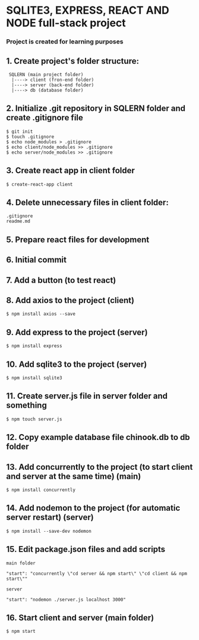 # SQLITE3, EXPRESS, REACT AND NODE full-stack project

### Project is created for learning purposes

## 1. Create project's folder structure:

     SQLERN (main project folder)
      |----> client (fron-end folder)
      |----> server (back-end folder)
      |----> db (database folder)

## 2. Initialize .git repository in SQLERN folder and create .gitignore file

    $ git init
    $ touch .gitignore
    $ echo node_modules > .gitignore
    $ echo client/node_modules >> .gitignore
    $ echo server/node_modules >> .gitignore

## 3. Create react app in client folder

    $ create-react-app client

## 4. Delete unnecessary files in client folder:

    .gitignore
    readme.md

## 5. Prepare react files for development

## 6. Initial commit

## 7. Add a button (to test react)

## 8. Add axios to the project (client)

    $ npm install axios --save

## 9. Add express to the project (server)

    $ npm install express

## 10. Add sqlite3 to the project (server)

    $ npm install sqlite3

## 11. Create server.js file in server folder and something

    $ npm touch server.js

## 12. Copy example database file chinook.db to db folder

## 13. Add concurrently to the project (to start client and server at the same time) (main)

    $ npm install concurrently

## 14. Add nodemon to the project (for automatic server restart) (server)

    $ npm install --save-dev nodemon

## 15. Edit package.json files and add scripts

    main folder

    "start": "concurrently \"cd server && npm start\" \"cd client && npm start\""

    server

    "start": "nodemon ./server.js localhost 3000"

## 16. Start client and server (main folder)

    $ npm start
